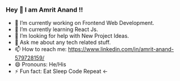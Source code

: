 ### Hey 👋 I am Amrit Anand !!

- 🔭 I’m currently working on Frontend Web Development.
- 🌱 I’m currently learning React Js.
- 🤔 I’m looking for help with New Project Ideas. 
- 💬 Ask me about any tech related stuff.
- 📫 How to reach me: https://www.linkedin.com/in/amrit-anand-579728159/
- 😄 Pronouns: He/His
- ⚡ Fun fact: Eat Sleep Code Repeat <-

